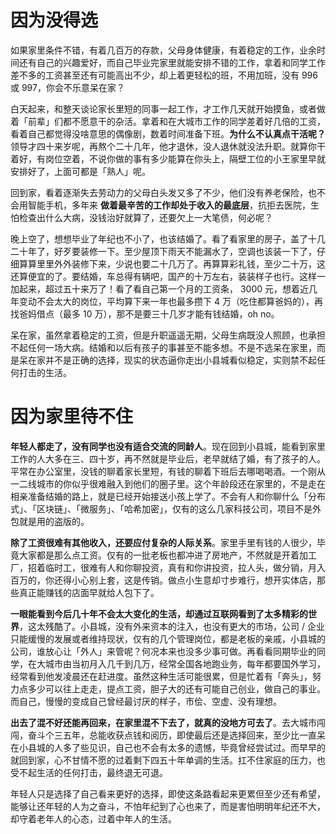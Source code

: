 ﻿# 因为没得选
如果家里条件不错，有着几百万的存款，父母身体健康，有着稳定的工作，业余时间还有自己的兴趣爱好，而自己毕业完家里就能安排不错的工作，拿着和同学工作差不多的工资甚至还有可能高出不少，却上着更轻松的班，不用加班，没有 996 或 997，你会不乐意呆在家？

白天起来，和整天谈论家长里短的同事一起工作，才工作几天就开始摸鱼，或者做着「前辈」们都不愿意干的杂活。拿着和在大城市工作的同学差着好几倍的工资，看着自己都觉得没啥意思的偶像剧，数着时间准备下班。**为什么不认真点干活呢？** 领导才四十来岁呢，再熬个二十几年，他才退休，没人退休就没法升职。就算你干着好，有岗位空着，不说你做的事有多少能算在你头上，隔壁工位的小王家里早就安排好了，上面可都是「熟人」呢。

回到家，看着逐渐失去劳动力的父母白头发又多了不少，他们没有养老保险，也不会用智能手机，多年来 **做着最辛苦的工作却处于收入的最底层**，抗拒去医院，生怕检查出什么大病，没钱治好就算了，还要欠上一大笔债，何必呢？

晚上空了，想想毕业了年纪也不小了，也该结婚了。看了看家里的房子，盖了十几二十年了，好歹要装修一下。至少屋顶下雨天不能漏水了，空调也该装一下了，仔细算算里里外外装修下来，少说也要二十几万了。再算算彩礼钱，至少二十万，这还算便宜的了。要结婚，车总得有辆吧，国产的十万左右，装装样子也行。这样一加起来，超过五十来万了！看了看自己第一个月的工资条， 3000 元，想着近几年变动不会太大的岗位，平均算下来一年也最多攒下 4 万（吃住都算爸妈的），再找爸妈借点（最多 10 万），那不是要三十几岁才能有钱结婚，oh no。

呆在家，虽然拿着稳定的工资，但是升职遥遥无期，父母生病既没人照顾，也承担不起任何一场大病。结婚和以后有孩子的事甚至不能多想。不是不选呆在家里，而是呆在家并不是正确的选择，现实的状态逼你走出小县城看似稳定，实则禁不起任何打击的生活。

# 因为家里待不住

**年轻人都走了，没有同学也没有适合交流的同龄人**。现在回到小县城，能看到家里工作的人大多在三、四十岁，再不然就是毕业后，老早就结了婚，有了孩子的人。平常在办公室里，没钱的聊着家长里短，有钱的聊着下班后去哪喝喝酒。一个刚从一二线城市的你似乎很难融入到他们的圈子里。这个年龄段还在家里的，不是走在相亲准备结婚的路上，就是已经开始接送小孩上学了。不会有人和你聊什么「分布式」、「区块链」、「微服务」、「哈希加密」，仅有的这么几家科技公司，项目不是外包就是用的盗版的。

**除了工资很难有其他收入，还要应付复杂的人际关系**。家里手里有钱的人很少，毕竟大家都是那么点工资。仅有的一批老板也都冲进了房地产，不然就是开着加工厂，招着临时工，很难有人和你聊投资，真有和你讲投资，拉人头，做分销，月入百万的，你还得小心别上套，这是传销。做点小生意却寸步难行，想开实体店，那些真正能赚钱的店面早就给人包下了。

**一眼能看到今后几十年不会太大变化的生活，却通过互联网看到了太多精彩的世界**，这太残酷了。小县城，没有外来资本的注入，也没有更大的市场，公司 / 企业只能缓慢的发展或者维持现状，仅有的几个管理岗位，都是老板的亲戚，小县城的公司，谁放心让「外人」来管呢？何况本来也没多少事可做。再看看同期毕业的同学，在大城市由当初月入几千到几万，经常全国各地跑业务，每年都要国外学习，经常看到他发凌晨还在赶进度。虽然这种生活可能很累，但是忙着有「奔头」，努力点多少可以往上走走，提点工资，胆子大的还有可能自己创业，做自己的事业。而自己，慢慢的变成自己曾经最讨厌的样子，市侩、空虚、没有理想。

**出去了混不好还能再回来，在家里混不下去了，就真的没地方可去了**。去大城市闯闯，奋斗个三五年，总能收获点钱和阅历，即使最后还是选择回来，至少比一直呆在小县城的人多了些见识，自己也不会有太多的遗憾，毕竟曾经尝试过。而早早的就回到家，心不甘情不愿的过着剩下四五十年单调的生活。扛不住家庭的压力，也受不起生活的任何打击，最终退无可退。

年轻人只是选择了自己看来更好的选择，即使这条路看起来更累但至少还有希望，能够让还年轻的人为之奋斗，不怕年纪到了心也来了，而是害怕明明年纪还不大，却守着老年人的心态，过着中年人的生活。




